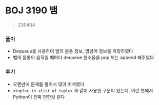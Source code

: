 # BOJ 3190 뱀

> 230404



### 풀이

- Dequeue를 사용하여 뱀의 몸통 정보, 명령어 정보를 저장하였다
- 뱀의 몸통이 움직일 때마다 dequeue 원소들을 pop 또는 append 해주었다



### 후기

- 오랜만에 문제를 풀어서 많이 어색했다
- `<tuple> in <list of tuple>` 과 같이 사용한 구문이 있는데, 이런 면에서 Python이 진짜 편한것 같다